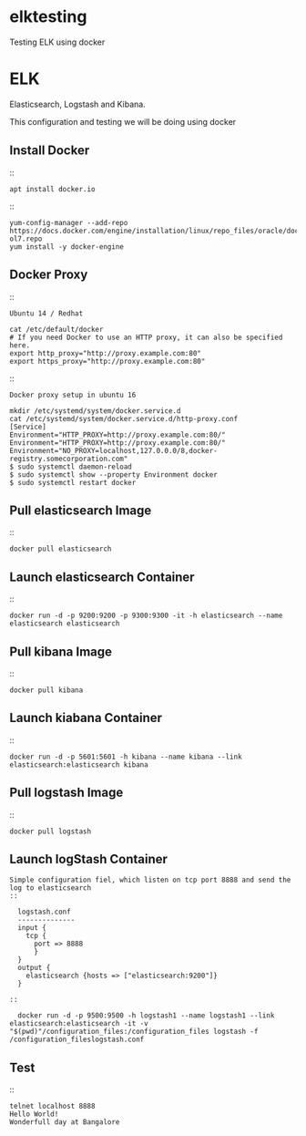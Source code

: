 # elktesting
Testing ELK using docker


ELK
===

  Elasticsearch, Logstash and Kibana.

  This configuration and testing we will be doing using docker



Install Docker
--------------

  ::

    apt install docker.io

  ::

    yum-config-manager --add-repo https://docs.docker.com/engine/installation/linux/repo_files/oracle/docker-ol7.repo
    yum install -y docker-engine

Docker Proxy
------------

  ::

    Ubuntu 14 / Redhat

    cat /etc/default/docker
    # If you need Docker to use an HTTP proxy, it can also be specified here.
    export http_proxy="http://proxy.example.com:80"
    export https_proxy="http://proxy.example.com:80"

  ::

    Docker proxy setup in ubuntu 16

    mkdir /etc/systemd/system/docker.service.d
    cat /etc/systemd/system/docker.service.d/http-proxy.conf
    [Service]
    Environment="HTTP_PROXY=http://proxy.example.com:80/"
    Environment="HTTP_PROXY=http://proxy.example.com:80/"
    Environment="NO_PROXY=localhost,127.0.0.0/8,docker-registry.somecorporation.com"
    $ sudo systemctl daemon-reload
    $ sudo systemctl show --property Environment docker
    $ sudo systemctl restart docker




Pull elasticsearch Image
------------------------

  ::

    docker pull elasticsearch

Launch elasticsearch Container
------------------------------

  ::

    docker run -d -p 9200:9200 -p 9300:9300 -it -h elasticsearch --name elasticsearch elasticsearch


Pull kibana Image
-----------------

  ::

    docker pull kibana

Launch kiabana Container
------------------------

  ::

    docker run -d -p 5601:5601 -h kibana --name kibana --link elasticsearch:elasticsearch kibana

Pull logstash Image
-------------------

  ::

    docker pull logstash


Launch logStash Container
-------------------------
    Simple configuration fiel, which listen on tcp port 8888 and send the log to elasticsearch
    ::

      logstash.conf
      --------------
      input {
        tcp {
          port => 8888
          }
      }
      output {
        elasticsearch {hosts => ["elasticsearch:9200"]}
      }

    ::

      docker run -d -p 9500:9500 -h logstash1 --name logstash1 --link elasticsearch:elasticsearch -it -v "$(pwd)"/configuration_files:/configuration_files logstash -f /configuration_fileslogstash.conf


Test
---

  ::
  
    telnet localhost 8888
    Hello World!
    Wonderfull day at Bangalore
    
    
